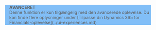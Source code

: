 <blockquote STYLE="background: #81BEF7;border-left:None"><b>AVANCERET</b><br />Denne funktion er kun tilgængelig med den avancerede oplevelse. Du kan finde flere oplysninger under [Tilpasse din Dynamics 365 for Financials-oplevelse](../ui-experiences.md) </blockquote>
